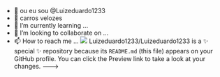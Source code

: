 - 👋 ou eu sou @Luizeduardo1233
- 👀 carros velozes
- 🌱 I’m currently learning ...
- 💞️ I’m looking to collaborate on ...
- 📫 How to reach me ...
![](https://encrypted-tbn0.gstatic.com/images?q=tbn:ANd9GcQyqPHzwW8XCEx_2OTIxdHIUSzr7KRPiCL1Bw&usqp=CAU)
Luizeduardo1233/Luizeduardo1233 is a ✨ special ✨ repository because its `README.md` (this file) appears on your GitHub profile.
You can click the Preview link to take a look at your changes.
--->
